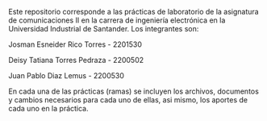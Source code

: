 Este repositorio corresponde a las prácticas de laboratorio de la asignatura de comunicaciones II en la carrera de ingeniería electrónica en la Universidad Industrial de Santander.
Los integrantes son:


Josman Esneider Rico Torres - 2201530

Deisy Tatiana Torres Pedraza - 2200502

Juan Pablo Diaz Lemus - 2200530


En cada una de las prácticas (ramas) se incluyen los archivos, documentos y cambios necesarios para cada uno de ellas, asi mismo, los aportes de cada uno en la práctica. 
